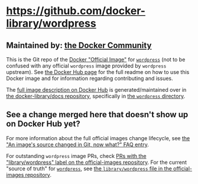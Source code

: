 # https://github.com/docker-library/wordpress

## Maintained by: [the Docker Community](https://github.com/docker-library/wordpress)

This is the Git repo of the [Docker "Official Image"](https://github.com/docker-library/official-images#what-are-official-images) for [`wordpress`](https://hub.docker.com/_/wordpress/) (not to be confused with any official `wordpress` image provided by `wordpress` upstream). See [the Docker Hub page](https://hub.docker.com/_/wordpress/) for the full readme on how to use this Docker image and for information regarding contributing and issues.

The [full image description on Docker Hub](https://hub.docker.com/_/wordpress/) is generated/maintained over in [the docker-library/docs repository](https://github.com/docker-library/docs), specifically in [the `wordpress` directory](https://github.com/docker-library/docs/tree/master/wordpress).

## See a change merged here that doesn't show up on Docker Hub yet?

For more information about the full official images change lifecycle, see [the "An image's source changed in Git, now what?" FAQ entry](https://github.com/docker-library/faq#an-images-source-changed-in-git-now-what).

For outstanding `wordpress` image PRs, check [PRs with the "library/wordpress" label on the official-images repository](https://github.com/docker-library/official-images/labels/library%2Fwordpress). For the current "source of truth" for [`wordpress`](https://hub.docker.com/_/wordpress/), see [the `library/wordpress` file in the official-images repository](https://github.com/docker-library/official-images/blob/master/library/wordpress).

<!-- THIS FILE IS GENERATED BY https://github.com/docker-library/docs/blob/master/generate-repo-stub-readme.sh -->
